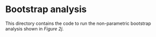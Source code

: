 # Bootstrap analysis
This directory contains the code to run the non-parametric bootstrap analysis shown in _Figure 2j_.
